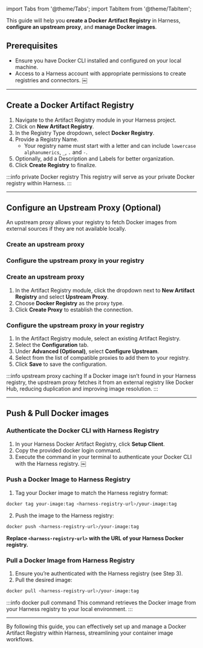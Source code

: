 import Tabs from '@theme/Tabs';
import TabItem from '@theme/TabItem';

This guide will help you **create a Docker Artifact Registry** in Harness, **configure an upstream proxy**, and **manage Docker images**.

## Prerequisites
- Ensure you have Docker CLI installed and configured on your local machine.
- Access to a Harness account with appropriate permissions to create registries and connectors. ￼

---
## Create a Docker Artifact Registry
<Tabs>
<TabItem value="create-registry-interactive" label="Interactive Guide">
<DocVideo src="https://app.tango.us/app/embed/21a8f737-f90b-4864-a3b9-0538f80be7a5?skipCover=false&defaultListView=false&skipBranding=false&makeViewOnly=true&hideAuthorAndDetails=true" title="Create a Docker Artifact Registry in Harness" />
</TabItem>
<TabItem value="create-registry-step-by-step" label="Step-by-Step">

1. Navigate to the Artifact Registry module in your Harness project.
2. Click on **New Artifact Registry**.
3. In the Registry Type dropdown, select **Docker Registry**.
4. Provide a Registry Name.
    - Your registry name must start with a letter and can include `lowercase alphanumerics`, `_`, `.` and `-`.
5. Optionally, add a Description and Labels for better organization.
6. Click **Create Registry** to finalize.

</TabItem>
</Tabs>

:::info private Docker registry
This registry will serve as your private Docker registry within Harness.
:::

---
## Configure an Upstream Proxy (Optional)
An upstream proxy allows your registry to fetch Docker images from external sources if they are not available locally.

<Tabs>
<TabItem value="configure-upstream-interactive" label="Interactive Guides">

### Create an upstream proxy
<DocVideo src="https://app.tango.us/app/embed/f9437754-7cdf-4c19-9c94-9932c7e1a46a?skipCover=false&defaultListView=false&skipBranding=false&makeViewOnly=true&hideAuthorAndDetails=true" title="Create Upstream Proxy Configuration" />

### Configure the upstream proxy in your registry
<DocVideo src="https://app.tango.us/app/embed/e228e016-f58c-4281-8f7f-39a7cb652f46?skipCover=false&defaultListView=false&skipBranding=false&makeViewOnly=false&hideAuthorAndDetails=true" title="Configure Upstream in Docker Registry" />

</TabItem>
<TabItem value="configure-upstream-step-by-step" label="Step-by-Step">

### Create an upstream proxy
1. In the Artifact Registry module, click the dropdown next to **New Artifact Registry** and select **Upstream Proxy**.
2. Choose **Docker Registry** as the proxy type.
3. Click **Create Proxy** to establish the connection.

### Configure the upstream proxy in your registry
1. In the Artifact Registry module, select an existing Artifact Registry.
2. Select the **Configuration** tab.
3. Under **Advanced (Optional)**, select **Configure Upstream**.
4. Select from the list of compatible proxies to add them to your registry.
5. Click **Save** to save the configuration.

</TabItem>
</Tabs>

:::info upstream proxy caching
If a Docker image isn’t found in your Harness registry, the upstream proxy fetches it from an external registry like Docker Hub, reducing duplication and improving image resolution.
:::

---
## Push & Pull Docker images
### Authenticate the Docker CLI with Harness Registry
1. In your Harness Docker Artifact Registry, click **Setup Client**.
2. Copy the provided docker login command.
3. Execute the command in your terminal to authenticate your Docker CLI with the Harness registry. ￼

### Push a Docker Image to Harness Registry

1. Tag your Docker image to match the Harness registry format:

```bash
docker tag your-image:tag <harness-registry-url>/your-image:tag
```
2. Push the image to the Harness registry:

```bash
docker push <harness-registry-url>/your-image:tag
```

**Replace `<harness-registry-url>` with the URL of your Harness Docker registry.**

### Pull a Docker Image from Harness Registry
1. Ensure you’re authenticated with the Harness registry (see Step 3).
2. Pull the desired image:
```bash
docker pull <harness-registry-url>/your-image:tag
```

:::info docker pull command
This command retrieves the Docker image from your Harness registry to your local environment.
:::

---
By following this guide, you can effectively set up and manage a Docker Artifact Registry within Harness, streamlining your container image workflows.